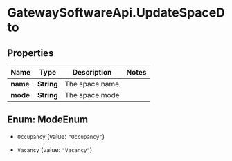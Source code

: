 # GatewaySoftwareApi.UpdateSpaceDto

## Properties
Name | Type | Description | Notes
------------ | ------------- | ------------- | -------------
**name** | **String** | The space name | 
**mode** | **String** | The space mode | 


<a name="ModeEnum"></a>
## Enum: ModeEnum


* `Occupancy` (value: `"Occupancy"`)

* `Vacancy` (value: `"Vacancy"`)




